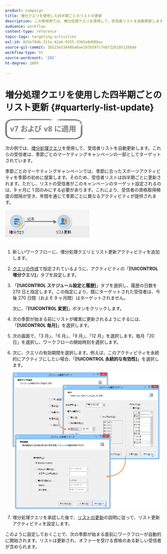 ```yaml
---
product: campaign
title: 増分クエリを使用した四半期ごとのリストの更新
description: この使用例では、増分処理クエリを使用して、受信者リストを自動更新します。
audience: workflow
content-type: reference
topic-tags: targeting-activities
exl-id: 0d3e7046-313a-42a6-9155-3365e8d60bac
source-git-commit: 3b523e53440ba6ae107b597c7ebf226195126bde
workflow-type: ht
source-wordcount: '282'
ht-degree: 100%

---
```


# 増分処理クエリを使用した四半期ごとのリスト更新 {#quarterly-list-update}

![](../../assets/common.svg)

次の例では、[増分処理クエリ](incremental-query.md)を使用して、受信者リストを自動更新します。これらの受信者は、季節ごとのマーケティングキャンペーンの一部としてターゲットされています。

季節ごとのマーケティングキャンペーンでは、季節に合ったスポーツアクティビティを季節の初めに提案します。そのため、受信者リストは四半期ごとに更新されます。ただし、リストの受信者がこのキャンペーンのターゲット設定されるのは、9 ヶ月に 1 回のみにする必要があります。これにより、受信者の資格取得頻度の間隔が空き、年間を通じて季節ごとに異なるアクティビティが提供されます。

![](assets/incremental_query_example.png)

1. 新しいワークフローに、増分処理クエリとリスト更新アクティビティを追加します。
1. [クエリの作成](query.md#creating-a-query)で指定されているように、アクティビティの「**[!UICONTROL 増分クエリ]**」タブを設定します。
1. 「**[!UICONTROL スケジュール設定と履歴]**」タブを選択し、履歴の日数を 270 日と指定します。この指定により、既にターゲットされた受信者は、今後 270 日間（およそ 9 ヶ月間）はターゲットされません。

   次に、「**[!UICONTROL 変更]**」ボタンをクリックします。

1. 次の季節が始まる前にリストが確実に更新されるようにするには、「**[!UICONTROL 毎月]**」を選択します。
1. 次の画面で、「3 月」、「6 月」、「9 月」、「12 月」を選択します。毎月「20 日」を選択し、ワークフローの開始時刻を選択します。
1. 次に、クエリの有効期間を選択します。例えば、このアクティビティを永続的にアクティブにしたい場合、「**[!UICONTROL 永続的な有効性]**」を選択します。

   ![](assets/incremental_query_example_2.png)

1. 増分処理クエリを承認した後で、[リストの更新](list-update.md)の説明に従って、リスト更新アクティビティを設定します。

このように設定しておくことで、次の季節が始まる直前にワークフローが自動的に開始されます。リストは更新され、オファーを受ける資格のある新しい受信者が含められます。
